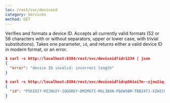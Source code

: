```yaml
---
loc: /rest/svc/deviceid
category: Services
method: GET
---
```


Verifies and formats a device ID. Accepts all currently valid formats (52 or 56 characters with or without separators, upper or lower case, with trivial substitutions). Takes one parameter, `id`, and returns either a valid device ID in modern format, or an error.

```json
$ curl -s http://localhost:8384/rest/svc/deviceid?id=1234 | json
{
  "error": "device ID invalid: incorrect length"
}

$ curl -s http://localhost:8384/rest/svc/deviceid?id=p56ioi7m--zjnu2iq-gdr-eydm-2mgtmgl3bxnpq6w5btbbz4tjxzwicq | json
{
  "id": "P56IOI7-MZJNU2Y-IQGDREY-DM2MGTI-MGL3BXN-PQ6W5BM-TBBZ4TJ-XZWICQ2"
}
```

